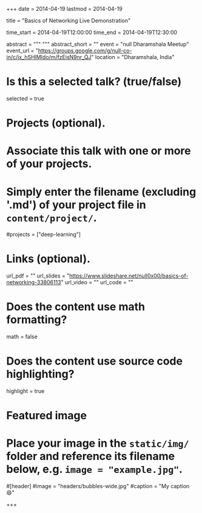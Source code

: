 +++
date = 2014-04-19
lastmod = 2014-04-19

title = "Basics of Networking Live Demonstration"

time_start = 2014-04-19T12:00:00
time_end = 2014-04-19T12:30:00

abstract = """
"""
abstract_short = ""
event = "null Dharamshala Meetup"
event_url = "https://groups.google.com/g/null-co-in/c/jx_hSHlMIdo/m/fzEisN9nr_QJ"
location = "Dharamshala, India"

# Is this a selected talk? (true/false)
selected = true

# Projects (optional).
#   Associate this talk with one or more of your projects.
#   Simply enter the filename (excluding '.md') of your project file in `content/project/`.
#projects = ["deep-learning"]

# Links (optional).
url_pdf = ""
url_slides = "https://www.slideshare.net/null0x00/basics-of-networking-33806113"
url_video = ""
url_code = ""

# Does the content use math formatting?
math = false

# Does the content use source code highlighting?
highlight = true

# Featured image
# Place your image in the `static/img/` folder and reference its filename below, e.g. `image = "example.jpg"`.

#[header]
#image = "headers/bubbles-wide.jpg"
#caption = "My caption :smile:"

+++

